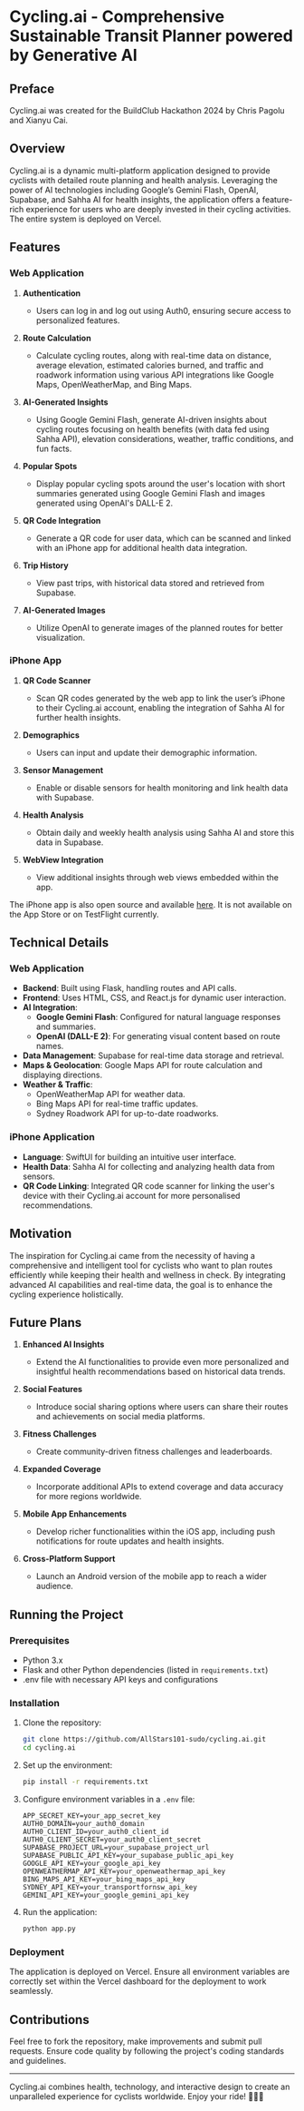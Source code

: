 # Cycling.ai - Comprehensive Sustainable Transit Planner powered by Generative AI

## Preface

Cycling.ai was created for the BuildClub Hackathon 2024 by Chris Pagolu and Xianyu Cai.

## Overview

Cycling.ai is a dynamic multi-platform application designed to provide cyclists with detailed route planning and health analysis. Leveraging the power of AI technologies including Google’s Gemini Flash, OpenAI, Supabase, and Sahha AI for health insights, the application offers a feature-rich experience for users who are deeply invested in their cycling activities. The entire system is deployed on Vercel.

## Features

### Web Application

1. **Authentication**
   - Users can log in and log out using Auth0, ensuring secure access to personalized features.

2. **Route Calculation**
   - Calculate cycling routes, along with real-time data on distance, average elevation, estimated calories burned, and traffic and roadwork information using various API integrations like Google Maps, OpenWeatherMap, and Bing Maps.

3. **AI-Generated Insights**
   - Using Google Gemini Flash, generate AI-driven insights about cycling routes focusing on health benefits (with data fed using Sahha API), elevation considerations, weather, traffic conditions, and fun facts.

4. **Popular Spots**
   - Display popular cycling spots around the user's location with short summaries generated using Google Gemini Flash and images generated using OpenAI's DALL-E 2.

5. **QR Code Integration**
   - Generate a QR code for user data, which can be scanned and linked with an iPhone app for additional health data integration.

6. **Trip History**
   - View past trips, with historical data stored and retrieved from Supabase.

7. **AI-Generated Images**
   - Utilize OpenAI to generate images of the planned routes for better visualization.

### iPhone App

1. **QR Code Scanner**
   - Scan QR codes generated by the web app to link the user’s iPhone to their Cycling.ai account, enabling the integration of Sahha AI for further health insights.

2. **Demographics**
   - Users can input and update their demographic information.

3. **Sensor Management**
   - Enable or disable sensors for health monitoring and link health data with Supabase.

4. **Health Analysis**
   - Obtain daily and weekly health analysis using Sahha AI and store this data in Supabase.

5. **WebView Integration**
   - View additional insights through web views embedded within the app.

The iPhone app is also open source and available [here](https://github.com/AllStars101-sudo/cycling.ai-ios). It is not available on the App Store or on TestFlight currently.

## Technical Details

### Web Application

- **Backend**: Built using Flask, handling routes and API calls.
- **Frontend**: Uses HTML, CSS, and React.js for dynamic user interaction.
- **AI Integration**: 
  - **Google Gemini Flash**: Configured for natural language responses and summaries.
  - **OpenAI (DALL-E 2)**: For generating visual content based on route names.
- **Data Management**: Supabase for real-time data storage and retrieval.
- **Maps & Geolocation**: Google Maps API for route calculation and displaying directions.
- **Weather & Traffic**: 
  - OpenWeatherMap API for weather data.
  - Bing Maps API for real-time traffic updates.
  - Sydney Roadwork API for up-to-date roadworks.
  
### iPhone Application

- **Language**: SwiftUI for building an intuitive user interface.
- **Health Data**: Sahha AI for collecting and analyzing health data from sensors.
- **QR Code Linking**: Integrated QR code scanner for linking the user's device with their Cycling.ai account for more personalised recommendations.

## Motivation

The inspiration for Cycling.ai came from the necessity of having a comprehensive and intelligent tool for cyclists who want to plan routes efficiently while keeping their health and wellness in check. By integrating advanced AI capabilities and real-time data, the goal is to enhance the cycling experience holistically.

## Future Plans

1. **Enhanced AI Insights**
   - Extend the AI functionalities to provide even more personalized and insightful health recommendations based on historical data trends.
   
2. **Social Features**
   - Introduce social sharing options where users can share their routes and achievements on social media platforms.

3. **Fitness Challenges**
   - Create community-driven fitness challenges and leaderboards.

4. **Expanded Coverage**
   - Incorporate additional APIs to extend coverage and data accuracy for more regions worldwide.

5. **Mobile App Enhancements**
   - Develop richer functionalities within the iOS app, including push notifications for route updates and health insights.

6. **Cross-Platform Support**
   - Launch an Android version of the mobile app to reach a wider audience.

## Running the Project

### Prerequisites

- Python 3.x
- Flask and other Python dependencies (listed in `requirements.txt`)
- .env file with necessary API keys and configurations

### Installation

1. Clone the repository:
   ```bash
   git clone https://github.com/AllStars101-sudo/cycling.ai.git
   cd cycling.ai
   ```

2. Set up the environment:
   ```bash
   pip install -r requirements.txt
   ```

3. Configure environment variables in a `.env` file:
   ```env
   APP_SECRET_KEY=your_app_secret_key
   AUTH0_DOMAIN=your_auth0_domain
   AUTH0_CLIENT_ID=your_auth0_client_id
   AUTH0_CLIENT_SECRET=your_auth0_client_secret
   SUPABASE_PROJECT_URL=your_supabase_project_url
   SUPABASE_PUBLIC_API_KEY=your_supabase_public_api_key
   GOOGLE_API_KEY=your_google_api_key
   OPENWEATHERMAP_API_KEY=your_openweathermap_api_key
   BING_MAPS_API_KEY=your_bing_maps_api_key
   SYDNEY_API_KEY=your_transportfornsw_api_key
   GEMINI_API_KEY=your_google_gemini_api_key
   ```

4. Run the application:
   ```bash
   python app.py
   ```

### Deployment

The application is deployed on Vercel. Ensure all environment variables are correctly set within the Vercel dashboard for the deployment to work seamlessly.

## Contributions

Feel free to fork the repository, make improvements and submit pull requests. Ensure code quality by following the project's coding standards and guidelines.

---

Cycling.ai combines health, technology, and interactive design to create an unparalleled experience for cyclists worldwide. Enjoy your ride! 🚴‍♂️✨